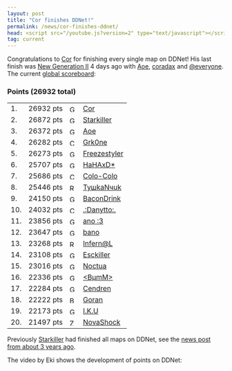 ```yaml
---
layout: post
title: "Cor finishes DDNet!"
permalink: /news/cor-finishes-ddnet/
head: <script src="/youtube.js?version=2" type="text/javascript"></script>
tag: current
---
```


Congratulations to [Cor](/players/Cor/) for finishing every single map on DDNet! His last finish was [New Generation II](https://ddnet.tw/maps/New-32-Generation-32-II/) 4 days ago with [Aoe](/players/Aoe/), [coradax](/players/coradax/) and [@everyone](/players/-64-everyone/). The current [global scoreboard](/ranks/):

<h3>Points (26932 total)</h3>
<table class="tight">
<tbody><tr>
  <td class="rankglobal">1.</td><td class="points">26932 pts</td><td class="flag"><img src="/countryflags/img/posts/GER.png" alt="GER" height="15"></td><td><a href="/players/Cor/">Cor</a></td></tr><tr>
  <td class="rankglobal">2.</td><td class="points">26872 pts</td><td class="flag"><img src="/countryflags/img/posts/GER.png" alt="GER" height="15"></td><td><a href="/players/Starkiller/">Starkiller</a></td></tr><tr>
  <td class="rankglobal">3.</td><td class="points">26372 pts</td><td class="flag"><img src="/countryflags/img/posts/GER.png" alt="GER" height="15"></td><td><a href="/players/Aoe/">Aoe</a></td></tr><tr>
  <td class="rankglobal">4.</td><td class="points">26282 pts</td><td class="flag"><img src="/countryflags/img/posts/CHL.png" alt="CHL" height="15"></td><td><a href="/players/Grk0ne/">Grk0ne</a></td></tr><tr>
  <td class="rankglobal">5.</td><td class="points">26273 pts</td><td class="flag"><img src="/countryflags/img/posts/GER.png" alt="GER" height="15"></td><td><a href="/players/Freezestyler/">Freezestyler</a></td></tr><tr>
  <td class="rankglobal">6.</td><td class="points">25707 pts</td><td class="flag"><img src="/countryflags/img/posts/GER.png" alt="GER" height="15"></td><td><a href="/players/HaHAxD-42-/">HaHAxD*</a></td></tr><tr>
  <td class="rankglobal">7.</td><td class="points">25686 pts</td><td class="flag"><img src="/countryflags/img/posts/CHL.png" alt="CHL" height="15"></td><td><a href="/players/Colo-45-Colo/">Colo-Colo</a></td></tr><tr>
  <td class="rankglobal">8.</td><td class="points">25446 pts</td><td class="flag"><img src="/countryflags/img/posts/RUS.png" alt="RUS" height="15"></td><td><a href="/players/Ty-1096-kaN-1095-uk/">TyшkaNчuk</a></td></tr><tr>
  <td class="rankglobal">9.</td><td class="points">24150 pts</td><td class="flag"><img src="/countryflags/img/posts/GER.png" alt="GER" height="15"></td><td><a href="/players/BaconDrink/">BaconDrink</a></td></tr><tr>
  <td class="rankglobal">10.</td><td class="points">24032 pts</td><td class="flag"><img src="/countryflags/img/posts/CHL.png" alt="CHL" height="15"></td><td><a href="/players/-46--58-Danytto-58--46-/">.:Danytto:.</a></td></tr><tr>
  <td class="rankglobal">11.</td><td class="points">23856 pts</td><td class="flag"><img src="/countryflags/img/posts/GER.png" alt="GER" height="15"></td><td><a href="/players/ano-32--58-3/">ano :3</a></td></tr><tr>
  <td class="rankglobal">12.</td><td class="points">23647 pts</td><td class="flag"><img src="/countryflags/img/posts/GER.png" alt="GER" height="15"></td><td><a href="/players/bano/">bano</a></td></tr><tr>
  <td class="rankglobal">13.</td><td class="points">23268 pts</td><td class="flag"><img src="/countryflags/img/posts/RUS.png" alt="RUS" height="15"></td><td><a href="/players/Infern-64-L/">Infern@L</a></td></tr><tr>
  <td class="rankglobal">14.</td><td class="points">23108 pts</td><td class="flag"><img src="/countryflags/img/posts/GER.png" alt="GER" height="15"></td><td><a href="/players/Esckiller/">Esckiller</a></td></tr><tr>
  <td class="rankglobal">15.</td><td class="points">23016 pts</td><td class="flag"><img src="/countryflags/img/posts/GER.png" alt="GER" height="15"></td><td><a href="/players/Noctua/">Noctua</a></td></tr><tr>
  <td class="rankglobal">16.</td><td class="points">22336 pts</td><td class="flag"><img src="/countryflags/img/posts/GER.png" alt="GER" height="15"></td><td><a href="/players/-60-B-181-mM-62-/">&lt;BµmM&gt;</a></td></tr><tr>
  <td class="rankglobal">17.</td><td class="points">22284 pts</td><td class="flag"><img src="/countryflags/img/posts/GER.png" alt="GER" height="15"></td><td><a href="/players/Cendren/">Cendren</a></td></tr><tr>
  <td class="rankglobal">18.</td><td class="points">22222 pts</td><td class="flag"><img src="/countryflags/img/posts/BRA.png" alt="BRA" height="15"></td><td><a href="/players/Goran/">Goran</a></td></tr><tr>
  <td class="rankglobal">19.</td><td class="points">22173 pts</td><td class="flag"><img src="/countryflags/img/posts/GER.png" alt="GER" height="15"></td><td><a href="/players/I-46-K-46-U/">I.K.U</a></td></tr><tr>
  <td class="rankglobal">20.</td><td class="points">21497 pts</td><td class="flag"><img src="/countryflags/img/posts/ZAF.png" alt="ZAF" height="15"></td><td><a href="/players/NovaShock/">NovaShock</a></td></tr>
  </tbody></table>

Previously [Starkiller](/players/Starkiller/) had finished all maps on DDNet, see the [news post from about 3 years ago](/news/starkiller-finishes-ddnet/).

The video by Eki shows the development of points on DDNet:
<div class="video-container"><div class="ytplayer" data-id="RirMlbgd5gY"></div></div>
